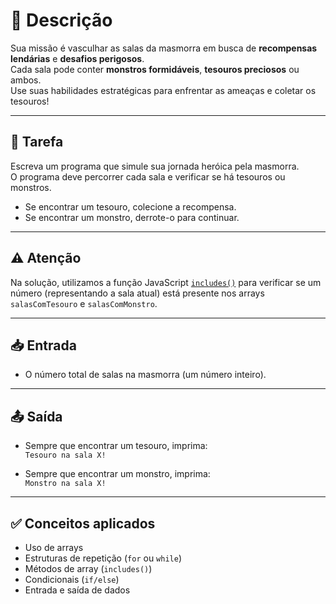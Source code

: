 # 🏰 Descrição

Sua missão é vasculhar as salas da masmorra em busca de **recompensas lendárias** e **desafios perigosos**.  
Cada sala pode conter **monstros formidáveis**, **tesouros preciosos** ou ambos.  
Use suas habilidades estratégicas para enfrentar as ameaças e coletar os tesouros!

---

## 🧪 Tarefa

Escreva um programa que simule sua jornada heróica pela masmorra.  
O programa deve percorrer cada sala e verificar se há tesouros ou monstros.  

- Se encontrar um tesouro, colecione a recompensa.  
- Se encontrar um monstro, derrote-o para continuar.

---

## ⚠️ Atenção

Na solução, utilizamos a função JavaScript [`includes()`](https://developer.mozilla.org/pt-BR/docs/Web/JavaScript/Reference/Global_Objects/Array/includes) para verificar se um número (representando a sala atual) está presente nos arrays `salasComTesouro` e `salasComMonstro`.

---

## 📥 Entrada

- O número total de salas na masmorra (um número inteiro).

---

## 📤 Saída

- Sempre que encontrar um tesouro, imprima:  
  `Tesouro na sala X!`

- Sempre que encontrar um monstro, imprima:  
  `Monstro na sala X!`

---

## ✅ Conceitos aplicados

- Uso de arrays  
- Estruturas de repetição (`for` ou `while`)  
- Métodos de array (`includes()`)  
- Condicionais (`if/else`)  
- Entrada e saída de dados

